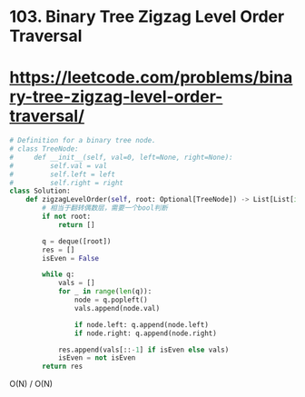 # 103. Binary Tree Zigzag Level Order Traversal
# https://leetcode.com/problems/binary-tree-zigzag-level-order-traversal/

``` python
# Definition for a binary tree node.
# class TreeNode:
#     def __init__(self, val=0, left=None, right=None):
#         self.val = val
#         self.left = left
#         self.right = right
class Solution:
    def zigzagLevelOrder(self, root: Optional[TreeNode]) -> List[List[int]]:
        # 相当于翻转偶数层，需要一个bool判断
        if not root:
            return []

        q = deque([root])
        res = []
        isEven = False

        while q:
            vals = []
            for _ in range(len(q)):
                node = q.popleft()
                vals.append(node.val)

                if node.left: q.append(node.left)
                if node.right: q.append(node.right)

            res.append(vals[::-1] if isEven else vals)
            isEven = not isEven
        return res


```

O(N) / O(N)